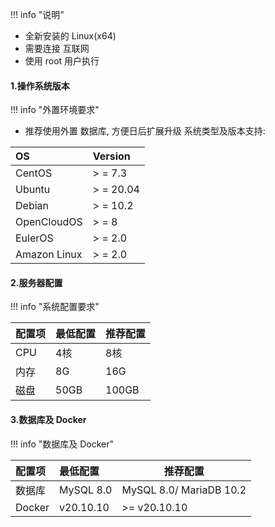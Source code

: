 !!! info "说明"
  - 全新安装的 Linux(x64)  
  - 需要连接 互联网  
  - 使用 root 用户执行

#### 1.操作系统版本
!!! info "外置环境要求"

- 推荐使用外置 数据库, 方便日后扩展升级
  系统类型及版本支持:

| OS           | Version   |
|:-------------|:----------|
| CentOS       | > = 7.3   |
| Ubuntu       | > = 20.04 |
| Debian       | > = 10.2  |
| OpenCloudOS  | > = 8     |
| EulerOS      | > = 2.0   |
| Amazon Linux | > = 2.0   |

#### 2.服务器配置
!!! info "系统配置要求"

| 配置项    | 最低配置         | 推荐配置                    |
|:-------|:-------------|-------------------------|
| CPU    | 4核           | 8核                      |
| 内存     | 8G           | 16G                     |
| 磁盘     | 50GB         | 100GB                   |

#### 3.数据库及 Docker
!!! info "数据库及 Docker"

| 配置项    | 最低配置      | 推荐配置                    |
|:-------|:----------|-------------------------|
| 数据库    | MySQL 8.0 | MySQL 8.0/ MariaDB 10.2 |
| Docker | v20.10.10 | >= v20.10.10            |


